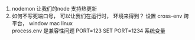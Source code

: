 1. nodemon 让我们的node 支持热更新
2. 如何不写死端口号， 可以让我们在运行时， 环境来得到？
  设置 
  cross-env  跨平台，  window mac  linux  
  process.env 是兼容性问题
  PORT=123  SET PORT=1234  系统变量
